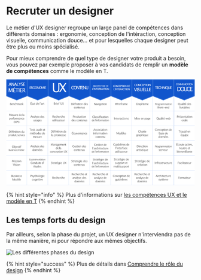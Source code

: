 # Recruter un designer

Le métier d'UX designer regroupe un large panel de compétences dans différents domaines : ergonomie, conception de l'intéraction, conception visuelle, communication douce... et pour lesquelles chaque designer peut être plus ou moins spécialisé.

Pour mieux comprendre de quel type de designer votre produit a besoin, vous pouvez par exemple proposer à vos candidats de remplir un **modèle de compétences** comme le modèle en T.



![exemple de mod&#xE8;le de comp&#xE9;tence du design : le mod&#xE8;le en T](../../.gitbook/assets/modele-en-t_1.png)

{% hint style="info" %}
Plus d'informations sur [les compétences UX et le modèle en T](https://blocnotes.iergo.fr/articles/competences-ux-et-modele-en-t/)
{% endhint %}

## Les temps forts du design

Par ailleurs, selon la phase du projet, un UX designer n'interviendra pas de la même manière, ni pour répondre aux mêmes objectifs.

![Les diff&#xE9;rentes phases du design](https://github.com/betagouv/doc.incubateur.net-communaute/tree/f652829fc5667c8b09c9fe1dbdc76fbea7065e7d/gerer-sa-startup-detat-ou-de-territoires-au-quotidien/jameliore-le-design-et-lexperience-utilisateur/.gitbook/assets/phase-design.png)

{% hint style="success" %}
Plus de détails dans [Comprendre le rôle du design](https://app.gitbook.com/@beta-gouv/s/guide-se/design-et-experience-utilisateur/comprendre-le-role-du-design)
{% endhint %}

